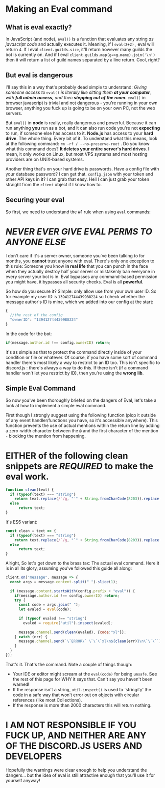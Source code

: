 # Making an Eval command

## What is eval exactly?

In JavaScript \(and node\), `eval()` is a function that evaluates any string _as javascript code_ and actually executes it. Meaning, if I `eval(2+2)` , eval will return `4`. If I eval `client.guilds.size`, it'll return however many guilds the bot is currently on. And if I eval `client.guilds.map(g=>g.name).join('\n')` then it will return a list of guild names separated by a line return. Cool, right?

## But eval is dangerous

I'll say this in a way that's probably dead simple to understand: _Giving someone access to_ `eval()` _is literally like sitting them **at your computer**, with **full admin access**, and then **stepping out of the room**._ `eval()` in browser javascript is trivial and not dangerous - you're running in your own browser, anything you fuck up is going to be on your own PC, not the web servers.

But `eval()` in **node** is really, really dangerous and powerful. Because it can run anything **you** run as a bot, and it can also run code you're not **expecting** to run, if someone else has access to it. **Node.js** has access to your **hard drive**. The whole thing. Every bit of it. To understand what this means, look at the following command: `rm -rf / --no-preserve-root` . Do you know what this command does? **It deletes your entire server's hard drives**. I mean, it only works on Linux, but most VPS systems and most hosting providers are on UNIX-based systems.

Another thing that's on your hard drive is passwords. Have a config file with your database password? I can get that. `config.json` with your token and other API keys in it? I can grab that easy. Hell I can just grab your token straight from the `client` object if I know how to.

## Securing your eval

So first, we need to understand the \#1 rule when using `eval` commands:

# _**NEVER EVER GIVE EVAL PERMS TO ANYONE ELSE**_

I don't care if it's a server owner, someone you've been talking to for months, you **cannot** trust anyone with eval. There's only one exception to this rule: Someone you know **in real life** that you can punch in the face when they actually destroy half your server or mistakenly ban everyone in every server your bot is in. Eval bypasses any command-based permission you might have, it bypasses all security checks. Eval is all **powerful**.

So how do you secure it? Simple: only allow use from your own user ID. So for example my user ID is `139412744439988224` so I check whether the message author's ID is mine, which we added into our config at the start:

```javascript
{
  //the rest of the config
  "ownerID": "139412744439988224"
}
```

In the code for the bot:

```javascript
if(message.author.id !== config.ownerID) return;
```

It's as simple as that to protect the command directly inside of your condition or file or whatever. Of course, if you have some sort of command handler there's most likely a way to restrict to an ID too. This isn't specific to discord.js : there's always a way to do this. If there isn't \(if a command handler won't let you restrict by ID\), then you're using the **wrong lib**.

## Simple Eval Command

So now you've been thoroughly briefed on the dangers of Eval, let's take a look at how to implement a simple eval command.

First though I strongly suggest using the following function \(plop it outside of any event handler/functions you have, so it's accessible anywhere\). This function prevents the use of actual mentions within the return line by adding a zero-width character between the `@` and the first character of the mention - blocking the mention from happening.

# **EITHER** of the following clean snippets are _**REQUIRED**_ to make the eval work.

```javascript
function clean(text) {
  if (typeof(text) === "string")
    return text.replace(/`/g, "`" + String.fromCharCode(8203)).replace(/@/g, "@" + String.fromCharCode(8203));
  else
      return text;
}
```

It's ES6 variant:

```javascript
const clean = text => {
  if (typeof(text) === "string")
    return text.replace(/`/g, "`" + String.fromCharCode(8203)).replace(/@/g, "@" + String.fromCharCode(8203));
  else
      return text;
}
```

Alright, So let's get down to the brass tax: The actual eval command. Here it is in all its glory, assuming you've followed this guide all along:

```javascript
client.on("message", message => {
  const args = message.content.split(" ").slice(1);
 
  if (message.content.startsWith(config.prefix + "eval")) {
    if(message.author.id !== config.ownerID) return;
    try {
      const code = args.join(" ");
      let evaled = eval(code);
 
      if (typeof evaled !== "string")
        evaled = require("util").inspect(evaled);
 
      message.channel.send(clean(evaled), {code:"xl"});
    } catch (err) {
      message.channel.send(`\`ERROR\` \`\`\`xl\n${clean(err)}\n\`\`\``);
    }
  }
});
```

That's it. That's the command. Note a couple of things though:

* Your IDE or editor might scream at the `eval(code)` for being `unsafe`. See the rest of this page for WHY it says that. Can't say you haven't been warned!
* If the response isn't a string, `util.inspect()` is used to 'stringify' the code in a safe way that won't error out on objects with circular references \(like most Collections\).
* If the response is more than 2000 characters this will return nothing.

# **I AM NOT RESPONSIBLE IF YOU FUCK UP, AND NEITHER ARE ANY OF THE DISCORD.JS USERS AND DEVELOPERS**

Hopefully the warnings were clear enough to help you understand the dangers... but the idea of eval is still attractive enough that you'll use it for yourself anyway!

